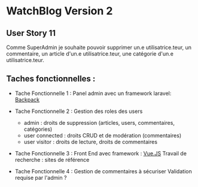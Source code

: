 # WatchBlog Version 2

## User Story 11
Comme SuperAdmin je souhaite pouvoir supprimer un.e utilisatrice.teur, un commentaire, un article d'un.e utilisatrice.teur, une catégorie d'un.e utilisatrice.teur.


## Taches fonctionnelles : 

- Tache Fonctionnelle 1 : Panel admin avec un framework laravel: 
[Backpack](https://laravel-backpack.readme.io/docs)

- Tache Fonctionnelle 2 : Gestion des roles des users

	* admin : droits de suppression (articles, users, commentaires, catégories)
	* user connected : droits CRUD et de modération (commentaires)
	* user visitor : droits de lecture, droits de commentaires

- Tache Fonctionnelle 3 : Front End avec framework :
[Vue.JS](#)
Travail de recherche : sites de référence 

- Tache Fonctionnelle 4 : Gestion de commentaires à sécuriser
Validation requise par l'admin ?


